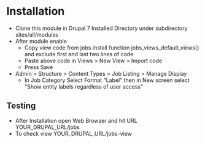 # Installation
* Clone this module in Drupal 7 Installed Directory under subdirectory sites/all/modules
* After module enable
  * Copy view code from jobs.install function jobs_views_default_views() and exclude first and last two lines of code
  * Paste above code in Views > New View > Import code
  * Press Save
* Admin > Structure > Content Types > Job Listing > Manage Display
  * In Job Category Select Format "Label" then in New screen select "Show entity labels regardless of user access"
## Testing
* After Installation open Web Browser and hit URL YOUR_DRUPAL_URL/jobs
* To check view YOUR_DRUPAL_URL/jobs-view
